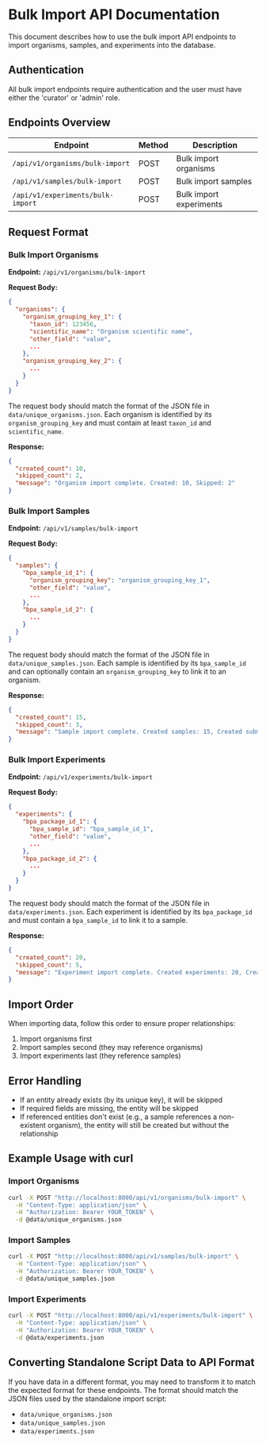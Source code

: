 # Bulk Import API Documentation

This document describes how to use the bulk import API endpoints to import organisms, samples, and experiments into the database.

## Authentication

All bulk import endpoints require authentication and the user must have either the 'curator' or 'admin' role.

## Endpoints Overview

| Endpoint | Method | Description |
|----------|--------|-------------|
| `/api/v1/organisms/bulk-import` | POST | Bulk import organisms |
| `/api/v1/samples/bulk-import` | POST | Bulk import samples |
| `/api/v1/experiments/bulk-import` | POST | Bulk import experiments |

## Request Format

### Bulk Import Organisms

**Endpoint:** `/api/v1/organisms/bulk-import`

**Request Body:**
```json
{
  "organisms": {
    "organism_grouping_key_1": {
      "taxon_id": 123456,
      "scientific_name": "Organism scientific name",
      "other_field": "value",
      ...
    },
    "organism_grouping_key_2": {
      ...
    }
  }
}
```

The request body should match the format of the JSON file in `data/unique_organisms.json`. Each organism is identified by its `organism_grouping_key` and must contain at least `taxon_id` and `scientific_name`.

**Response:**
```json
{
  "created_count": 10,
  "skipped_count": 2,
  "message": "Organism import complete. Created: 10, Skipped: 2"
}
```

### Bulk Import Samples

**Endpoint:** `/api/v1/samples/bulk-import`

**Request Body:**
```json
{
  "samples": {
    "bpa_sample_id_1": {
      "organism_grouping_key": "organism_grouping_key_1",
      "other_field": "value",
      ...
    },
    "bpa_sample_id_2": {
      ...
    }
  }
}
```

The request body should match the format of the JSON file in `data/unique_samples.json`. Each sample is identified by its `bpa_sample_id` and can optionally contain an `organism_grouping_key` to link it to an organism.

**Response:**
```json
{
  "created_count": 15,
  "skipped_count": 3,
  "message": "Sample import complete. Created samples: 15, Created submission records: 15, Skipped: 3"
}
```

### Bulk Import Experiments

**Endpoint:** `/api/v1/experiments/bulk-import`

**Request Body:**
```json
{
  "experiments": {
    "bpa_package_id_1": {
      "bpa_sample_id": "bpa_sample_id_1",
      "other_field": "value",
      ...
    },
    "bpa_package_id_2": {
      ...
    }
  }
}
```

The request body should match the format of the JSON file in `data/experiments.json`. Each experiment is identified by its `bpa_package_id` and must contain a `bpa_sample_id` to link it to a sample.

**Response:**
```json
{
  "created_count": 20,
  "skipped_count": 5,
  "message": "Experiment import complete. Created experiments: 20, Created submission records: 20, Skipped: 5"
}
```

## Import Order

When importing data, follow this order to ensure proper relationships:

1. Import organisms first
2. Import samples second (they may reference organisms)
3. Import experiments last (they reference samples)

## Error Handling

- If an entity already exists (by its unique key), it will be skipped
- If required fields are missing, the entity will be skipped
- If referenced entities don't exist (e.g., a sample references a non-existent organism), the entity will still be created but without the relationship

## Example Usage with curl

### Import Organisms
```bash
curl -X POST "http://localhost:8000/api/v1/organisms/bulk-import" \
  -H "Content-Type: application/json" \
  -H "Authorization: Bearer YOUR_TOKEN" \
  -d @data/unique_organisms.json
```

### Import Samples
```bash
curl -X POST "http://localhost:8000/api/v1/samples/bulk-import" \
  -H "Content-Type: application/json" \
  -H "Authorization: Bearer YOUR_TOKEN" \
  -d @data/unique_samples.json
```

### Import Experiments
```bash
curl -X POST "http://localhost:8000/api/v1/experiments/bulk-import" \
  -H "Content-Type: application/json" \
  -H "Authorization: Bearer YOUR_TOKEN" \
  -d @data/experiments.json
```

## Converting Standalone Script Data to API Format

If you have data in a different format, you may need to transform it to match the expected format for these endpoints. The format should match the JSON files used by the standalone import script:

- `data/unique_organisms.json`
- `data/unique_samples.json`
- `data/experiments.json`
